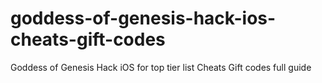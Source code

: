 # goddess-of-genesis-hack-ios-cheats-gift-codes
Goddess of Genesis Hack iOS for top tier list Cheats Gift codes full guide
